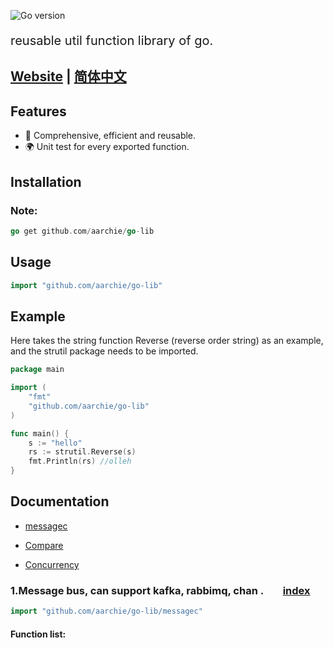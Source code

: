 



![Go version](https://img.shields.io/badge/go-%3E%3Dv1.18-9cf)



<div STYLE="page-break-after: always;"></div>

<p style="font-size: 20px"> 
    reusable util function library of go.
</p>


## <a href="https://www.golancet.cn/en/" target="_blank"> Website</a> | [简体中文](./README_zh-CN.md)

## Features

-   👏 Comprehensive, efficient and reusable.
-   🌍 Unit test for every exported function.

## Installation

### Note:

```go
go get github.com/aarchie/go-lib
```

## Usage


```go
import "github.com/aarchie/go-lib"
```

## Example

Here takes the string function Reverse (reverse order string) as an example, and the strutil package needs to be imported.

```go
package main

import (
    "fmt"
    "github.com/aarchie/go-lib"
)

func main() {
    s := "hello"
    rs := strutil.Reverse(s)
    fmt.Println(rs) //olleh
}
```

## Documentation

- [messagec](#user-content-algorithm)

- [Compare](#user-content-compare)

- [Concurrency](#user-content-concurrency)


<h3 id="algorithm">1.Message bus, can support kafka, rabbimq, chan . &nbsp; &nbsp; &nbsp; &nbsp;<a href="#index">index</a></h3>

```go
import "github.com/aarchie/go-lib/messagec"
```

#### Function list:


